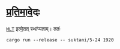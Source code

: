 # प्र॒ति॒मा॒वे॒दः

[`MLT`](https://www.mltframework.org/) इत्ये॒तत् स्था॑प्यताम्। ततः॑

```
cargo run --release -- suktani/5-24 1920
```
